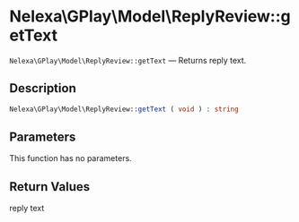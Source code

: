 # Nelexa\GPlay\Model\ReplyReview::getText
`Nelexa\GPlay\Model\ReplyReview::getText` — Returns reply text.

## Description
```php
Nelexa\GPlay\Model\ReplyReview::getText ( void ) : string
```

## Parameters
This function has no parameters.

## Return Values
reply text

